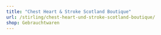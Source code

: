 ```yaml
---
title: "Chest Heart & Stroke Scotland Boutique"
url: /stirling/chest-heart-und-stroke-scotland-boutique/
shop: Gebrauchtwaren
---
```

